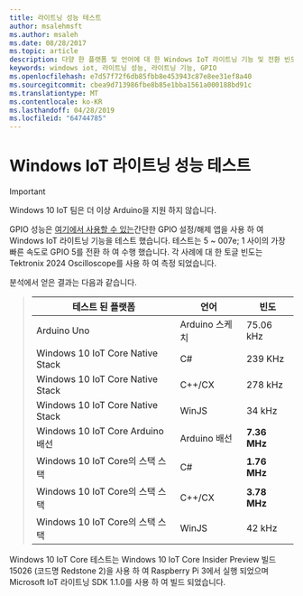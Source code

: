 ```yaml
---
title: 라이트닝 성능 테스트
author: msalehmsft
ms.author: msaleh
ms.date: 08/28/2017
ms.topic: article
description: 다양 한 플랫폼 및 언어에 대 한 Windows IoT 라이트닝 기능 및 전환 빈도에 대해 알아봅니다.
keywords: windows iot, 라이트닝 성능, 라이트닝 기능, GPIO
ms.openlocfilehash: e7d57f72f6db85fbb8e453943c87e8ee31ef8a40
ms.sourcegitcommit: cbea9d713986fbe8b85e1bba1561a000188bd91c
ms.translationtype: MT
ms.contentlocale: ko-KR
ms.lasthandoff: 04/28/2019
ms.locfileid: "64744785"
---
```

# <a name="windows-iot-lightning-performance-testing"></a>Windows IoT 라이트닝 성능 테스트

> [!IMPORTANT]
> Windows 10 IoT 팀은 더 이상 Arduino을 지원 하지 않습니다.

GPIO 성능은 [여기에서 사용할 수 있는](https://github.com/ms-iot/lightning/tree/develop/PerformanceTestSuite)간단한 GPIO 설정/해제 앱을 사용 하 여 Windows IoT 라이트닝 기능을 테스트 했습니다. 테스트는 5 ~ 007e; 1 사이의 가장 빠른 속도로 GPIO 5를 전환 하 여 수행 했습니다. 각 사례에 대 한 토글 빈도는 Tektronix 2024 Oscilloscope를 사용 하 여 측정 되었습니다.

분석에서 얻은 결과는 다음과 같습니다.

> | 테스트 된 플랫폼                     | 언어        | 빈도     |
> | ----------------------------------- | --------------- | ------------- |
> | Arduino Uno                         | Arduino 스케치  | 75.06 kHz     |
> | Windows 10 IoT Core Native Stack    | C#              | 239 KHz       |
> | Windows 10 IoT Core Native Stack    | C++/CX          | 278 kHz       |
> | Windows 10 IoT Core Native Stack    | WinJS           | 34 kHz        |
> | Windows 10 IoT Core Arduino 배선  | Arduino 배선  | **7.36 MHz**  |
> | Windows 10 IoT Core의 스택 스택      | C#              | **1.76 MHz**  |
> | Windows 10 IoT Core의 스택 스택      | C++/CX          | **3.78 MHz**  |
> | Windows 10 IoT Core의 스택 스택      | WinJS           | 42 kHz        |

Windows 10 IoT Core 테스트는 Windows 10 IoT Core Insider Preview 빌드 15026 (코드명 Redstone 2)을 사용 하 여 Raspberry Pi 3에서 실행 되었으며 Microsoft IoT 라이트닝 SDK 1.1.0를 사용 하 여 빌드 되었습니다.
